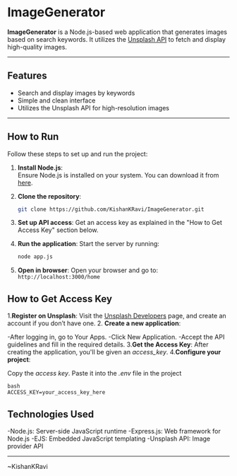 # ImageGenerator

**ImageGenerator** is a Node.js-based web application that generates images based on search keywords. It utilizes the [Unsplash API](https://unsplash.com/developers) to fetch and display high-quality images.

---

## Features
- Search and display images by keywords
- Simple and clean interface
- Utilizes the Unsplash API for high-resolution images

---

## How to Run

Follow these steps to set up and run the project:

1. **Install Node.js**:  
   Ensure Node.js is installed on your system. You can download it from [here](https://nodejs.org/).

2. **Clone the repository**:  
   ```bash
   git clone https://github.com/KishanKRavi/ImageGenerator.git
   ```

3. **Set up API access**:
   Get an access key as explained in the "How to Get Access Key" section below.
4. **Run the application**:
   Start the server by running:
   ```bash
   node app.js
   ```
5. **Open in browser**:
   Open your browser and go to:
   ``` http://localhost:3000/home ```

## How to Get Access Key
1.**Register on Unsplash**:
Visit the [Unsplash Developers](https://unsplash.com/developers) page, and create an account if you don’t have one.
2. **Create a new application**:

-After logging in, go to Your Apps.
-Click New Application.
-Accept the API guidelines and fill in the required details.
3.**Get the Access Key**:
After creating the application, you'll be given an *access_key*.
4.**Configure your project**:

Copy the  *access key*.
Paste it into the *.env* file in the project 
```
bash
ACCESS_KEY=your_access_key_here
```


## Technologies Used
-Node.js: Server-side JavaScript runtime
-Express.js: Web framework for Node.js
-EJS: Embedded JavaScript templating
-Unsplash API: Image provider API


------------------------------------------------------------------
~KishanKRavi





   
